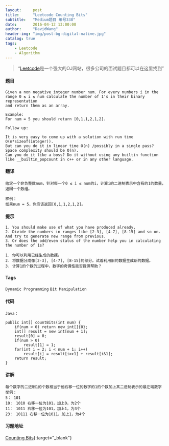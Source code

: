 ```yaml
---
layout:     post
title:      "Leetcode Counting Bits"
subtitle:   "Medium题目 编号338"
date:       2016-04-12 13:00:00
author:     "DavidWang"
header-img: "img/post-bg-digital-native.jpg"
catalog: true
tags:
    - Leetcode
    - Algorithm
---
```


> “[Leetcode](https://leetcode.com/)是一个强大的OJ网站，很多公司的面试题目都可以在这里找到”

#### 题目

```
Given a non negative integer number num. For every numbers i in the
range 0 ≤ i ≤ num calculate the number of 1's in their binary representation
and return them as an array.

Example:
For num = 5 you should return [0,1,1,2,1,2].

Follow up:

It is very easy to come up with a solution with run time O(n*sizeof(integer)).
But can you do it in linear time O(n) /possibly in a single pass?
Space complexity should be O(n).
Can you do it like a boss? Do it without using any builtin function
like __builtin_popcount in c++ or in any other language.
```

#### 翻译

```
给定一个非负整数num，针对每一个0 ≤ i ≤ num的i，计算i的二进制表示中含有的1的数量，返回一个数组。

样例：
如果num = 5，你应该返回[0,1,1,2,1,2]。
```

#### 提示

```
1. You should make use of what you have produced already.
2. Divide the numbers in ranges like [2-3], [4-7], [8-15] and so on. And try to generate new range from previous.
3. Or does the odd/even status of the number help you in calculating the number of 1s?

1. 你可以利用已经生成的数据。
2. 将数据分成像[2-3], [4-7], [8-15]的部分。试着利用旧的数据生成新的数据。
3. 计算1的个数的过程中，数字的奇偶性能否提供帮助？
```

#### Tags

`Dynamic Programming` `Bit Manipulation`

#### 代码

```
Java：

public int[] countBits(int num) {
    if(num < 0) return new int[]{0};
    int[] result = new int[num + 1];
    result[0] = 0;
    if(num > 0)
        result[1] = 1;
    for(int i = 2; i < num + 1; i++)
        result[i] = result[i>>1] + result[i&1];
    return result;
}

```

#### 讲解

```
每个数字的二进制1的个数相当于他右移一位的数字的1的个数加上其二进制表示的最左端数字
举例：
5： 101
10： 1010 右移一位为101，加上0，为2个
11： 1011 右移一位为101，加上1，为3个
23： 10111 右移一位为1011，加上1，为4个
```

#### 习题地址
[Counting Bits](https://leetcode.com/problems/counting-bits/){:target="_blank"}
